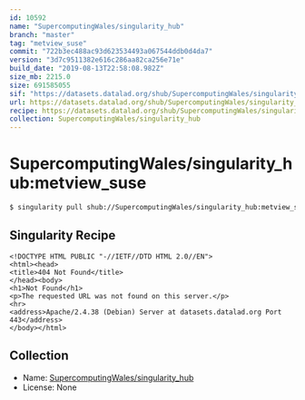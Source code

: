 ```yaml
---
id: 10592
name: "SupercomputingWales/singularity_hub"
branch: "master"
tag: "metview_suse"
commit: "722b3ec488ac93d623534493a067544ddb0d4da7"
version: "3d7c9511382e616c286aa82ca256e71e"
build_date: "2019-08-13T22:58:08.982Z"
size_mb: 2215.0
size: 691585055
sif: "https://datasets.datalad.org/shub/SupercomputingWales/singularity_hub/metview_suse/2019-08-13-722b3ec4-3d7c9511/3d7c9511382e616c286aa82ca256e71e.sif"
url: https://datasets.datalad.org/shub/SupercomputingWales/singularity_hub/metview_suse/2019-08-13-722b3ec4-3d7c9511/
recipe: https://datasets.datalad.org/shub/SupercomputingWales/singularity_hub/metview_suse/2019-08-13-722b3ec4-3d7c9511/Singularity
collection: SupercomputingWales/singularity_hub
---
```


# SupercomputingWales/singularity_hub:metview_suse

```bash
$ singularity pull shub://SupercomputingWales/singularity_hub:metview_suse
```

## Singularity Recipe

```singularity
<!DOCTYPE HTML PUBLIC "-//IETF//DTD HTML 2.0//EN">
<html><head>
<title>404 Not Found</title>
</head><body>
<h1>Not Found</h1>
<p>The requested URL was not found on this server.</p>
<hr>
<address>Apache/2.4.38 (Debian) Server at datasets.datalad.org Port 443</address>
</body></html>
```

## Collection

 - Name: [SupercomputingWales/singularity_hub](https://github.com/SupercomputingWales/singularity_hub)
 - License: None

